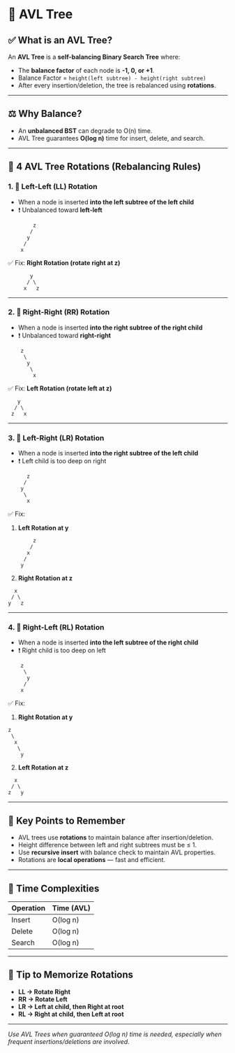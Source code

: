 # 🌲 AVL Tree

## ✅ What is an AVL Tree?

An **AVL Tree** is a **self-balancing Binary Search Tree** where:
- The **balance factor** of each node is **-1, 0, or +1**.
- Balance Factor = `height(left subtree) - height(right subtree)`
- After every insertion/deletion, the tree is rebalanced using **rotations**.

---

## ⚖️ Why Balance?

- An **unbalanced BST** can degrade to O(n) time.
- AVL Tree guarantees **O(log n)** time for insert, delete, and search.

---

## 🔄 4 AVL Tree Rotations (Rebalancing Rules)

### 1. 🔁 **Left-Left (LL) Rotation**
- When a node is inserted **into the left subtree of the left child**
- ❗ Unbalanced toward **left-left**

```
        z
       /
      y
     /
    x
```

✅ Fix: **Right Rotation (rotate right at z)**
```
       y
      / \
     x   z
```

---

### 2. 🔁 **Right-Right (RR) Rotation**
- When a node is inserted **into the right subtree of the right child**
- ❗ Unbalanced toward **right-right**

```
    z
     \
      y
       \
        x
```

✅ Fix: **Left Rotation (rotate left at z)**
```
   y
  / \
 z   x
```

---

### 3. 🔀 **Left-Right (LR) Rotation**
- When a node is inserted **into the right subtree of the left child**
- ❗ Left child is too deep on right

```
      z
     /
    y
     \
      x
```

✅ Fix:
1. **Left Rotation at y**
```
        z
       /
      x
     /
    y

```
2. **Right Rotation at z**
```
  x
 / \
y   z
```
---

### 4. 🔀 **Right-Left (RL) Rotation**
- When a node is inserted **into the left subtree of the right child**
- ❗ Right child is too deep on left

```
    z
     \
      y
     /
    x
```

✅ Fix:
1. **Right Rotation at y**
```
z
 \
  x
   \
    y
```
2. **Left Rotation at z**
```
  x
 / \
z   y
```
---

## 🧠 Key Points to Remember

- AVL trees use **rotations** to maintain balance after insertion/deletion.
- Height difference between left and right subtrees must be ≤ 1.
- Use **recursive insert** with balance check to maintain AVL properties.
- Rotations are **local operations** — fast and efficient.

---

## 🧮 Time Complexities

| Operation | Time (AVL) |
|-----------|------------|
| Insert    | O(log n)   |
| Delete    | O(log n)   |
| Search    | O(log n)   |

---

## 📌 Tip to Memorize Rotations

- **LL → Rotate Right**
- **RR → Rotate Left**
- **LR → Left at child, then Right at root**
- **RL → Right at child, then Left at root**

---

*Use AVL Trees when guaranteed O(log n) time is needed, especially when frequent insertions/deletions are involved.*